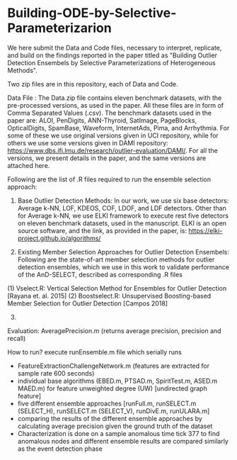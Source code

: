 # Building-ODE-by-Selective-Parameterizarion

We here submit the Data and Code files, necessary to interpret, replicate, and build on the findings reported in the paper titled as "Building Outlier Detection Ensembels by Selective Parameterizations of Heterogeneous Methods".

Two zip files are in this repository, each of Data and Code.

Data File :
The Data.zip file contains eleven benchmark datasets, with the pre-processed versions, as used in the paper. All these files are in form of Comma Separated Values (.csv). 
The benchmark datasets used in the paper are:
ALOI, PenDigits, ANN-Thyroid, SatImage, PageBlocks, OpticalDigits, SpamBase, Waveform, InternetAds, Pima, and Arrhythmia. For some of these we use original versions given in UCI repository, while for others we use some versions given in DAMI repository: https://www.dbs.ifi.lmu.de/research/outlier-evaluation/DAMI/. For all the versions, we present details in the paper, and the same versions are attached here.


Following are the list of .R files required to run the ensemble selection approach:

1. Base Outlier Detection Methods: 
In our work, we use six base detectors: Average k-NN, LOF, KDEOS, COF, LDOF, and LDF detectors. Other than for Average k-NN, we use ELKI framework to execute rest five detectors on eleven benchmark datasets, used in the manuscript. ELKI is an open source software, and the link, as provided in the paper, is: https://elki-project.github.io/algorithms/

2. Existing Member Selection Approaches for Outlier Detection Ensembels:
Following are the state-of-art member selection methods for outlier detection ensembles, which we use in this work to validate performance of the AnD-SELECT, described as corresponding .R files

(1) Vselect.R: Vertical Selection Method for Ensembles for Outlier Detection [Rayana et. al. 2015]
(2) Boostselect.R:  Unsupervised Boosting-based Member Selection for Outlier Detection [Campos 2018]

3. 


Evaluation:
AveragePrecision.m (returns average precision, precision and recall)


How to run?
execute runEnsemble.m file which serially runs 
- FeatureExtractionChallengeNetwork.m (features are extracted for sample rate 600 seconds)
- individual base algorithms (EBED.m, PTSAD.m, SpiritTest.m, ASED.m MAED.m) for feature unweighted degree (UW) [undirected graph feature] 
- five different ensemble approaches [runFull.m, runSELECT.m (SELECT_H), runSELECT.m (SELECT_V), runDivE.m, runULARA.m]
- comparing the results of the different ensemble approaches by calculating average precision given the ground truth of the dataset
- Characterization is done on a sample anomalous time tick 377 to find anomalous nodes and different ensemble results are compared similarly as the event detection phase
